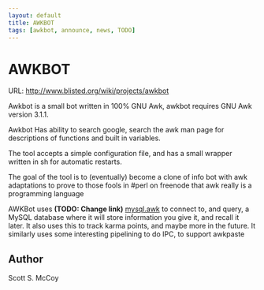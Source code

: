```yaml
---
layout: default
title: AWKBOT
tags: [awkbot, announce, news, TODO]
---
```


AWKBOT
======
 
URL: <http://www.blisted.org/wiki/projects/awkbot>

Awkbot is a  small bot written in 100% GNU Awk, awkbot requires GNU Awk
version 3.1.1.

Awkbot Has ability to search google, search the awk man page for
descriptions of functions and built in variables.

The tool accepts a simple configuration file, and has a small wrapper
written in sh for automatic restarts.

The goal of the tool is to (eventually) become a clone of info bot with
awk adaptations to prove to those fools in #perl on freenode that awk
really is a programming language

AWKBot uses **(TODO: Change link)** [mysql.awk][1] to connect to, and
query, a MySQL database where it will store information you give it, and
recall it later. It also uses this to track karma points, and maybe more
in the future. It similarly uses some interesting pipelining to do IPC,
to support awkpaste

Author
------

Scott S. McCoy

[1]: http://awk.info/?tools/mysql
